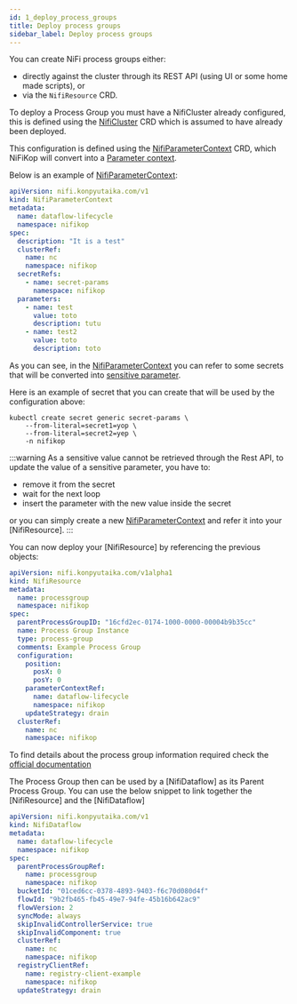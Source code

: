 ```yaml
---
id: 1_deploy_process_groups
title: Deploy process groups
sidebar_label: Deploy process groups
---
```


You can create NiFi process groups either:

* directly against the cluster through its REST API (using UI or some home made scripts), or
* via the `NifiResource` CRD.

To deploy a Process Group you must have a NifiCluster already configured, this is defined using the [NifiCluster] CRD which is assumed to have already been deployed.

This configuration is defined using the [NifiParameterContext] CRD, which NiFiKop will convert into a [Parameter context](https://nifi.apache.org/docs/nifi-docs/html/user-guide.html#parameter-contexts).


Below is an example of [NifiParameterContext]:

```yaml
apiVersion: nifi.konpyutaika.com/v1
kind: NifiParameterContext
metadata:
  name: dataflow-lifecycle
  namespace: nifikop
spec:
  description: "It is a test"
  clusterRef:
    name: nc
    namespace: nifikop
  secretRefs:
    - name: secret-params
      namespace: nifikop
  parameters:
    - name: test
      value: toto
      description: tutu
    - name: test2
      value: toto
      description: toto
```

As you can see, in the [NifiParameterContext] you can refer to some secrets that will be converted into [sensitive parameter](https://nifi.apache.org/docs/nifi-docs/html/user-guide.html#using-parameters-with-sensitive-properties).

Here is an example of secret that you can create that will be used by the configuration above:

```console
kubectl create secret generic secret-params \
    --from-literal=secret1=yop \
    --from-literal=secret2=yep \
    -n nifikop
```

:::warning
As a sensitive value cannot be retrieved through the Rest API, to update the value of a sensitive parameter, you have to:

- remove it from the secret
- wait for the next loop
- insert the parameter with the new value inside the secret

or you can simply create a new [NifiParameterContext] and refer it into your [NifiResource].
:::

You can now deploy your [NifiResource] by referencing the previous objects:

```yaml
apiVersion: nifi.konpyutaika.com/v1alpha1
kind: NifiResource
metadata:
  name: processgroup
  namespace: nifikop
spec:
  parentProcessGroupID: "16cfd2ec-0174-1000-0000-00004b9b35cc"
  name: Process Group Instance
  type: process-group
  comments: Example Process Group
  configuration:
    position:
      posX: 0
      posY: 0
    parameterContextRef:
      name: dataflow-lifecycle
      namespace: nifikop
    updateStrategy: drain
  clusterRef:
    name: nc
    namespace: nifikop
```

To find details about the process group information required check the [official documentation](https://nifi.apache.org/docs/nifi-docs/html/user-guide.html#Configuring_a_ProcessGroup)

The Process Group then can be used by a [NifiDataflow] as its Parent Process Group.  You can use the below snippet to link together the [NifiResource] and the [NifiDataflow]

```yaml
apiVersion: nifi.konpyutaika.com/v1
kind: NifiDataflow
metadata:
  name: dataflow-lifecycle
  namespace: nifikop
spec:
  parentProcessGroupRef:
    name: processgroup
    namespace: nifikop
  bucketId: "01ced6cc-0378-4893-9403-f6c70d080d4f"
  flowId: "9b2fb465-fb45-49e7-94fe-45b16b642ac9"
  flowVersion: 2
  syncMode: always
  skipInvalidControllerService: true
  skipInvalidComponent: true
  clusterRef:
    name: nc
    namespace: nifikop
  registryClientRef:
    name: registry-client-example
    namespace: nifikop
  updateStrategy: drain
```

[NifiParameterContext]: ../../5_references/4_nifi_parameter_context/
[NifiCluster]: ../../5_references/1_nifi_cluster/1_nifi_cluster